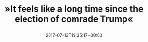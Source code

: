 ---
retweeted: false
source: <a href="http://www.samruston.co.uk" rel="nofollow">Flamingo for Android</a>
entities:
  hashtags: []
  symbols: []
  user_mentions: []
  urls:
  - url: https://t.co/a7ctwhY5q4
    expanded_url: http://www.laweekly.com/music/henry-rollins-the-trump-dumpster-fire-rages-on-and-we-all-seem-content-to-watch-it-8417783
    display_url: laweekly.com/music/henry-ro…
    indices:
    - '65'
    - '88'
display_text_range:
- '0'
- '88'
favorite_count: '2'
id_str: '885583430087573505'
truncated: false
retweet_count: '1'
id: '885583430087573505'
possibly_sensitive: false
created_at: Thu Jul 13 19:35:17 +0000 2017
favorited: false
full_text: "»It feels like a long time since the election of comrade Trump«"
lang: en
quote_url: http://www.laweekly.com/music/henry-rollins-the-trump-dumpster-fire-rages-on-and-we-all-seem-content-to-watch-it-8417783
tags:
- pesos/twitter
date: '2017-07-13T19:35:17+00:00'
src: https://twitter.com/bascht/status/885583430087573505
original_url: https://twitter.com/bascht/status/885583430087573505
type: twitter_tweet
text: "»It feels like a long time since the election of comrade Trump«"
title: "»It feels like a long time since the election of comrade Trump«\n"

---